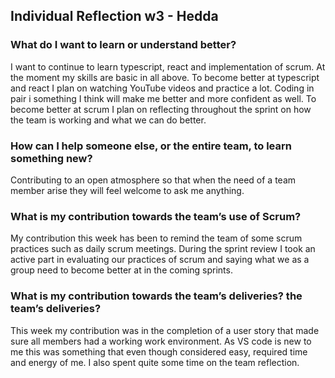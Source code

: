 ## Individual Reflection w3 - Hedda
### What do I want to learn or understand better?
I want to continue to learn typescript, react and implementation of scrum. At the moment my skills are basic in all above. To become better at typescript and react I plan on watching YouTube videos and practice a lot. Coding in pair i something I think will make me better and more confident as well. To become better at scrum I plan on reflecting throughout  the sprint on how the team is working and what we can do better. 
### How can I help someone else, or the entire team, to learn something new?
Contributing to an open atmosphere so that when the need of a team member arise they will feel welcome to ask me anything. 
### What is my contribution towards the team’s use of Scrum?
My contribution this week has been to remind the team of some scrum practices such as daily scrum meetings. During the sprint review I took an active part in evaluating our practices of scrum and saying what we as a group need to become better at in the coming sprints. 
### What is my contribution towards the team’s deliveries? the team’s deliveries?
This week my contribution was in the completion of a user story that made sure all members had a working work environment. As VS code is new to me this was something that even though considered easy, required time and energy of me. I also spent quite some time on the team reflection. 

